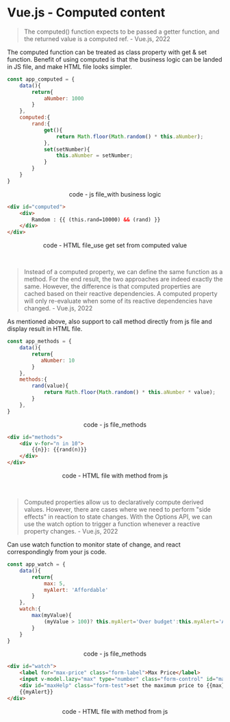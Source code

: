 # Vue.js - Computed content
 
>The computed() function expects to be passed a getter function, and the returned value is a computed ref. - Vue.js, 2022

The computed function can be treated as class property with get & set function. Benefit of using computed is that the business logic can be landed in JS file, and make HTML file looks simpler.


```js
const app_computed = {
    data(){
        return{
            aNumber: 1000
        }
    },
    computed:{
        rand:{
            get(){
                return Math.floor(Math.random() * this.aNumber);
            },
            set(setNumber){
                this.aNumber = setNumber;
            }
        }
    }
}
```
<p align = "center">code - js file_with business logic</p>


```html
<div id="computed">
    <div>
        Ramdom : {{ (this.rand=10000) && (rand) }}
    </div>
</div>
```
<p align = "center">code - HTML file_use get set from computed value</p>

<br/>

>Instead of a computed property, we can define the same function as a method. For the end result, the two approaches are indeed exactly the same. However, the difference is that computed properties are cached based on their reactive dependencies. A computed property will only re-evaluate when some of its reactive dependencies have changed. - Vue.js, 2022

As mentioned above, also support to call method directly from js file and display result in HTML file.

```js
const app_methods = {
    data(){
        return{
           aNumber: 10
        }
    },
    methods:{
        rand(value){
            return Math.floor(Math.random() * this.aNumber * value);
        }
    },
}
```
<p align = "center">code - js file_methods</p>

```html
<div id="methods">
    <div v-for="n in 10">
        {{n}}: {{rand(n)}}
    </div>
</div>
```
<p align = "center">code - HTML file with method from js</p>

<br/>

>Computed properties allow us to declaratively compute derived values. However, there are cases where we need to perform "side effects" in reaction to state changes. With the Options API, we can use the watch option to trigger a function whenever a reactive property changes. - Vue.js, 2022

Can use watch function to monitor state of change, and react correspondingly from your js code.

```js
const app_watch = {
    data(){
        return{
            max: 5,
            myAlert: 'Affordable'
        }
    },
    watch:{
        max(myValue){
            (myValue > 100)? this.myAlert='Over budget':this.myAlert='Affordable'
        }
    }
}
```
<p align = "center">code - js file_methods</p>

```html
<div id="watch">
    <label for="max-price" class="form-label">Max Price</label>
    <input v-model.lazy="max" type="number" class="form-control" id="max-price" aria-describedby="maxHelp">
    <div id="maxHelp" class="form-test">set the maximum price to {{max}}</div>
    {{myAlert}}
</div>
```
<p align = "center">code - HTML file with method from js</p>
